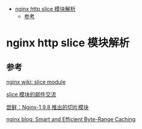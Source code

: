 <!-- vim-markdown-toc GFM -->

* [nginx http slice 模块解析](#nginx-http-slice-模块解析)
    * [参考](#参考)

<!-- vim-markdown-toc -->

# nginx http slice 模块解析


## 参考

[nginx wiki: slice module](http://nginx.org/en/docs/http/ngx_http_slice_module.html)

[slice 模块的邮件交流](https://forum.nginx.org/read.php?29,261929,261929#msg-261929)

[尝鲜：Nginx-1.9.8 推出的切片模块](https://pureage.info/2015/12/10/nginx-slice-module.html)

[nginx blog: Smart and Efficient Byte-Range Caching](https://www.nginx.com/blog/smart-efficient-byte-range-caching-nginx/)
